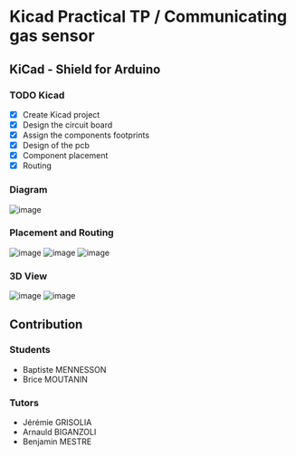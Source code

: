 # Kicad Practical TP / Communicating gas sensor

## KiCad - Shield for Arduino

### TODO Kicad

- [x] Create Kicad project
- [x] Design the circuit board
- [x] Assign the components footprints
- [x] Design of the pcb
- [x] Component placement
- [x] Routing

### Diagram
![image](https://github.com/MOSH-Insa-Toulouse/2020_2021_Mennesson_Moutanin/blob/main/KiCad/Projet/Illustrations/schematic.PNG)

### Placement and Routing
![image](https://github.com/MOSH-Insa-Toulouse/2020_2021_Mennesson_Moutanin/blob/main/KiCad/Projet/Illustrations/placement.PNG)
![image](https://github.com/MOSH-Insa-Toulouse/2020_2021_Mennesson_Moutanin/blob/main/KiCad/Projet/Illustrations/routingback.PNG)
![image](https://github.com/MOSH-Insa-Toulouse/2020_2021_Mennesson_Moutanin/blob/main/KiCad/Projet/Illustrations/routingfront.PNG)

### 3D View
![image](https://github.com/MOSH-Insa-Toulouse/2020_2021_Mennesson_Moutanin/blob/main/KiCad/Projet/Illustrations/viewfront.PNG)
![image](https://github.com/MOSH-Insa-Toulouse/2020_2021_Mennesson_Moutanin/blob/main/KiCad/Projet/Illustrations/viewback.PNG)


## Contribution

### Students 

* Baptiste MENNESSON
* Brice MOUTANIN

### Tutors

* Jérémie GRISOLIA
* Arnauld BIGANZOLI 
* Benjamin MESTRE